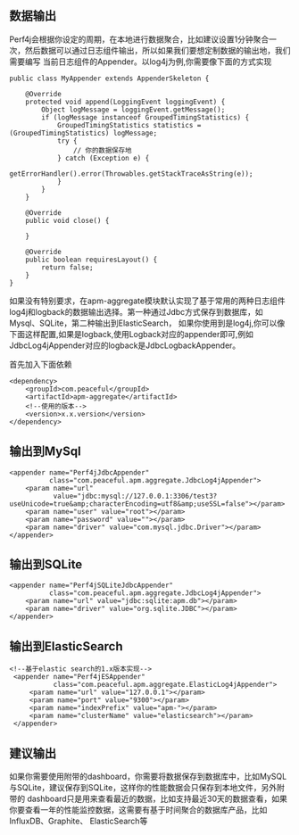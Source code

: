 数据输出
----------
Perf4j会根据你设定的周期，在本地进行数据聚合，比如建议设置1分钟聚合一次，然后数据可以通过日志组件输出，所以如果我们要想定制数据的输出地，我们需要编写
当前日志组件的Appender。以log4j为例,你需要像下面的方式实现
```
public class MyAppender extends AppenderSkeleton {

    @Override
    protected void append(LoggingEvent loggingEvent) {
        Object logMessage = loggingEvent.getMessage();
        if (logMessage instanceof GroupedTimingStatistics) {
            GroupedTimingStatistics statistics = (GroupedTimingStatistics) logMessage;
            try {
                // 你的数据保存地
            } catch (Exception e) {
                getErrorHandler().error(Throwables.getStackTraceAsString(e));
            }
        }
    }

    @Override
    public void close() {

    }

    @Override
    public boolean requiresLayout() {
        return false;
    }
}
```

如果没有特别要求，在apm-aggregate模块默认实现了基于常用的两种日志组件log4j和logback的数据输出选择。第一种通过Jdbc方式保存到数据库，如Mysql、SQLite，第二种输出到ElasticSearch，
如果你使用到是log4j,你可以像下面这样配置,如果是logback,使用Logback对应的appender即可,例如JdbcLog4jAppender对应的logback是JdbcLogbackAppender。

首先加入下面依赖
```
<dependency>
    <groupId>com.peaceful</groupId>
    <artifactId>apm-aggregate</artifactId>
    <!--使用的版本-->
    <version>x.x.version</version>
</dependency>
```
## 输出到MySql
```
<appender name="Perf4jJdbcAppender"
          class="com.peaceful.apm.aggregate.JdbcLog4jAppender">
    <param name="url"
           value="jdbc:mysql://127.0.0.1:3306/test3?useUnicode=true&amp;characterEncoding=utf8&amp;useSSL=false"></param>
    <param name="user" value="root"></param>
    <param name="password" value=""></param>
    <param name="driver" value="com.mysql.jdbc.Driver"></param>
</appender>
```

## 输出到SQLite
```
<appender name="Perf4jSQLiteJdbcAppender"
          class="com.peaceful.apm.aggregate.JdbcLog4jAppender">
    <param name="url" value="jdbc:sqlite:apm.db"></param>
    <param name="driver" value="org.sqlite.JDBC"></param>
</appender>
```

## 输出到ElasticSearch
```
<!--基于elastic search的1.x版本实现-->
 <appender name="Perf4jESAppender"
           class="com.peaceful.apm.aggregate.ElasticLog4jAppender">
     <param name="url" value="127.0.0.1"></param>
     <param name="port" value="9300"></param>
     <param name="indexPrefix" value="apm-"></param>
     <param name="clusterName" value="elasticsearch"></param>
 </appender>
```
## 建议输出

如果你需要使用附带的dashboard，你需要将数据保存到数据库中，比如MySQL与SQLite，建议保存到SQLite，这样你的性能数据会只保存到本地文件，另外附带的
dashboard只是用来查看最近的数据，比如支持最近30天的数据查看，如果你要查看一年的性能监控数据，这需要有基于时间聚合的数据库产品，比如InfluxDB、Graphite、
ElasticSearch等












